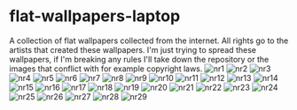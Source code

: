 # flat-wallpapers-laptop
A collection of flat wallpapers collected from the internet.
All rights go to the artists that created these wallpapers. 
I'm just trying to spread these wallpapers, if I'm breaking any rules I'll take down the repository or the images that conflict with for example copyright laws.
![nr1](https://github.com/Simbaclaws/flat-wallpapers/blob/master/wallpaper1.png)
![nr2](https://github.com/Simbaclaws/flat-wallpapers/blob/master/wallpaper2.jpg)
![nr3](https://github.com/Simbaclaws/flat-wallpapers/blob/master/wallpaper3.jpg)
![nr4](https://github.com/Simbaclaws/flat-wallpapers/blob/master/wallpaper4.jpeg)
![nr5](https://github.com/Simbaclaws/flat-wallpapers/blob/master/wallpaper5.jpeg)
![nr6](https://github.com/Simbaclaws/flat-wallpapers/blob/master/wallpaper6.jpeg)
![nr7](https://github.com/Simbaclaws/flat-wallpapers/blob/master/wallpaper7.jpeg)
![nr8](https://github.com/Simbaclaws/flat-wallpapers/blob/master/wallpaper8.jpeg)
![nr9](https://github.com/Simbaclaws/flat-wallpapers/blob/master/wallpaper9.jpeg)
![nr10](https://github.com/Simbaclaws/flat-wallpapers/blob/master/wallpaper10.jpeg)
![nr11](https://github.com/Simbaclaws/flat-wallpapers/blob/master/wallpaper11.png)
![nr12](https://github.com/Simbaclaws/flat-wallpapers/blob/master/wallpaper12.jpeg)
![nr13](https://github.com/Simbaclaws/flat-wallpapers/blob/master/wallpaper13.png)
![nr14](https://github.com/Simbaclaws/flat-wallpapers/blob/master/wallpaper14.jpeg)
![nr15](https://github.com/Simbaclaws/flat-wallpapers/blob/master/wallpaper15.jpg)
![nr16](https://github.com/Simbaclaws/flat-wallpapers/blob/master/wallpaper16.jpg)
![nr17](https://github.com/Simbaclaws/flat-wallpapers/blob/master/wallpaper17.jpg)
![nr18](https://github.com/Simbaclaws/flat-wallpapers/blob/master/wallpaper18.jpg)
![nr19](https://github.com/Simbaclaws/flat-wallpapers/blob/master/wallpaper19.jpg)
![nr20](https://github.com/Simbaclaws/flat-wallpapers/blob/master/wallpaper20.jpg)
![nr21](https://github.com/Simbaclaws/flat-wallpapers/blob/master/wallpaper21.jpg)
![nr22](https://github.com/Simbaclaws/flat-wallpapers/blob/master/wallpaper22.jpg)
![nr23](https://github.com/Simbaclaws/flat-wallpapers/blob/master/wallpaper23.jpg)
![nr24](https://github.com/Simbaclaws/flat-wallpapers/blob/master/wallpaper24.jpg)
![nr25](https://github.com/Simbaclaws/flat-wallpapers/blob/master/wallpaper25.jpg)
![nr26](https://github.com/Simbaclaws/flat-wallpapers/blob/master/wallpaper26.jpg)
![nr27](https://github.com/Simbaclaws/flat-wallpapers/blob/master/wallpaper27.jpg)
![nr28](https://github.com/Simbaclaws/flat-wallpapers/blob/master/wallpaper28.png)
![nr29](https://github.com/Simbaclaws/flat-wallpapers/blob/master/wallpaper29.jpg)

